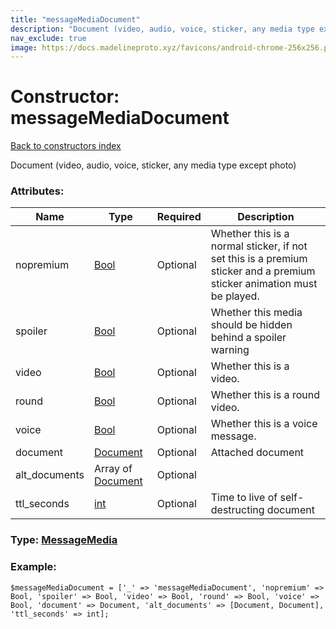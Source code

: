 ```yaml
---
title: "messageMediaDocument"
description: "Document (video, audio, voice, sticker, any media type except photo)"
nav_exclude: true
image: https://docs.madelineproto.xyz/favicons/android-chrome-256x256.png
---
```

# Constructor: messageMediaDocument  
[Back to constructors index](/API_docs/constructors/index.html)



Document (video, audio, voice, sticker, any media type except photo)

### Attributes:

| Name     |    Type       | Required | Description |
|----------|---------------|----------|-------------|
|nopremium|[Bool](/API_docs/types/Bool.html) | Optional|Whether this is a normal sticker, if not set this is a premium sticker and a premium sticker animation must be played.|
|spoiler|[Bool](/API_docs/types/Bool.html) | Optional|Whether this media should be hidden behind a spoiler warning|
|video|[Bool](/API_docs/types/Bool.html) | Optional|Whether this is a video.|
|round|[Bool](/API_docs/types/Bool.html) | Optional|Whether this is a round video.|
|voice|[Bool](/API_docs/types/Bool.html) | Optional|Whether this is a voice message.|
|document|[Document](/API_docs/types/Document.html) | Optional|Attached document|
|alt\_documents|Array of [Document](/API_docs/types/Document.html) | Optional|
|ttl\_seconds|[int](/API_docs/types/int.html) | Optional|Time to live of self-destructing document|



### Type: [MessageMedia](/API_docs/types/MessageMedia.html)


### Example:

```
$messageMediaDocument = ['_' => 'messageMediaDocument', 'nopremium' => Bool, 'spoiler' => Bool, 'video' => Bool, 'round' => Bool, 'voice' => Bool, 'document' => Document, 'alt_documents' => [Document, Document], 'ttl_seconds' => int];
```  
